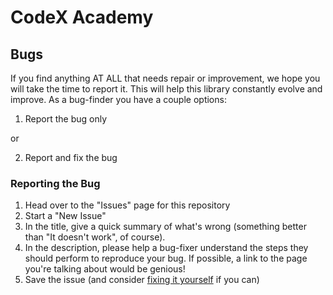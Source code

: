 # CodeX Academy
## Bugs

If you find anything AT ALL that needs repair or improvement, we hope you will take the time to report it. This will help this library constantly evolve and improve. As a bug-finder you have a couple options:

1) Report the bug only

or

2) Report and fix the bug

### Reporting the Bug

1. Head over to the "Issues" page for this repository
2. Start a "New Issue"
3. In the title, give a quick summary of what's wrong (something better than "It doesn't work", of course).
4. In the description, please help a bug-fixer understand the steps they should perform to reproduce your bug. If possible, a link to the page you're talking about would be genious!
5. Save the issue (and consider [fixing it yourself](/contributing.md) if you can)